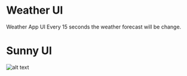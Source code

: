 # Weather UI

Weather App UI
Every 15 seconds the weather forecast will be change.

# Sunny UI

![alt text](https://user-images.githubusercontent.com/22878682/102701569-d320e300-428a-11eb-8165-f136cd356025.png)